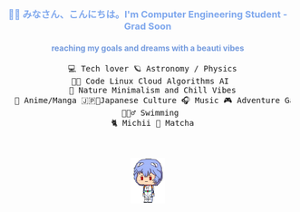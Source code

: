 <div align="center">
   <h3 style="color: #7ea7ed"> 👋🏽 みなさん、こんにちは。I'm Computer Engineering Student - Grad Soon  </h3>
   <h4 style="color:rgb(116, 155, 222)"> reaching my goals and dreams with a beauti vibes </h4>
<pre>
  💻 Tech lover 🪐 Astronomy / Physics
  🧑‍💻 Code Linux Cloud Algorithms AI 
  🍃 Nature Minimalism and Chill Vibes
  📖 Anime/Manga 🇯🇵🗼Japanese Culture 🎧 Music 🎮 Adventure Games
  🏊🏽‍♂️ Swimming 
  🐈 Michii 🍵 Matcha
</pre>

<br></br>
<img src="./assets/rei_footer.gif" height="80">

</div>
